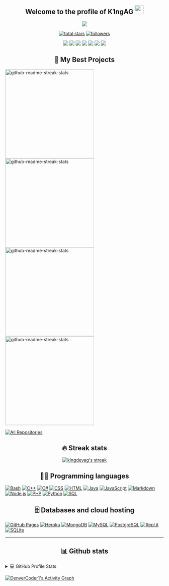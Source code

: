 <h2 align="center">
  Welcome to the profile of K1ngAG
  <img src="https://media.giphy.com/media/hvRJCLFzcasrR4ia7z/giphy.gif" width="28">
</h2>

<p align="center">
  <a href="https://github.com/DenverCoder1/readme-typing-svg"><img src=https://readme-typing-svg.herokuapp.com?color=%23F74455&center=true&vCenter=true&width=550&height=60&lines=A+Little+DeveloperTrying+to+Do+Big+Things;Proudly+Mexican+Programming+for+the+whole+world"></a>
</p>
 
 <p align="center">
  <a href="https://github.com/kingdevag?tab=repositories&sort=stargazers">
    <img alt="total stars" title="Total stars on GitHub" src="https://custom-icon-badges.herokuapp.com/badge/dynamic/json?logo=star&color=55960c&labelColor=488207&label=Stars&style=for-the-badge&query=%24.stars&url=https://api.github-star-counter.workers.dev/user/kingdevag"/></a>
  <a href="https://github.com/kingdevag?tab=followers">
    <img alt="followers" title="Follow me on Github" src="https://custom-icon-badges.herokuapp.com/github/followers/kingdevag?color=236ad3&labelColor=1155ba&style=for-the-badge&logo=person-add&label=Follow&logoColor=white"/></a>
</p>

<p align="center">
    <a href="(https://www.instagram.com/armando_.kldg/"><img src="https://img.shields.io/badge/Instagram-E4405F?style=for-the-badge&logo=instagram&logoColor=white"></a>
    <a href="https://pastebin.com/2Uw0zmYG"><img src="https://img.shields.io/badge/Discord-7289DA?style=for-the-badge&logo=discord&logoColor=white"></a>
    <a href="https://www.youtube.com/channel/UCDhgFyc8bcQCpR6TCWixwPw"><img src="https://img.shields.io/badge/YouTube-FF0000?style=for-the-badge&logo=youtube&logoColor=white"></a>
    <a href="http://www.twitch.tv/k1ngag"><img src="https://img.shields.io/badge/Twitch-9146FF?style=for-the-badge&logo=twitch&logoColor=white"></a>
    <a href="https://king-dev-ag.itch.io"><img src="https://img.shields.io/badge/Itch.io-FA5C5C?style=for-the-badge&logo=itch.io&logoColor=white"></a>
    <a href="https://open.spotify.com/user/31smvhc5uwo4vcohp4nauujk4p5q?si=abad989266dc4c0f"><img src="https://img.shields.io/badge/Spotify-1ED760?&style=for-the-badge&logo=spotify&logoColor=white"></a>
    <a href="mailto:j.armando140208g@gmail.com"><img src="https://img.shields.io/badge/Gmail-D14836?style=for-the-badge&logo=gmail&logoColor=white"></a>
    </p>
   
<h2 align="center">
    📘 My Best Projects
</h2>
 <p align="left">
  <a href="https://github.com/kingdevag/AkazaDBot"><img width="282" src="https://denvercoder1-github-readme-stats.vercel.app/api/pin/?username=kingdevag&repo=AkazaDBot&theme=react&bg_color=1F222E&title_color=F85D7F&icon_color=F8D866&hide_border=true&show_icons=false" alt="github-readme-streak-stats"></a>
  <a href="https://github.com/kingdevag/AkazaRBWeb"><img width="282" src="https://denvercoder1-github-readme-stats.vercel.app/api/pin/?username=kingdevag&repo=AkazaRBWeb&theme=react&bg_color=1F222E&title_color=F85D7F&icon_color=F8D866&hide_border=true&show_icons=false" alt="github-readme-streak-stats"></a>
   <a href="https://github.com/kingdevag/Hello_Word"><img width="282" src="https://denvercoder1-github-readme-stats.vercel.app/api/pin/?username=kingdevag&repo=Eva_V.A&theme=react&bg_color=1F222E&title_color=F85D7F&icon_color=F8D866&hide_border=true&show_icons=false" alt="github-readme-streak-stats"></a
    <a href="https://github.com/kingdevag/Hello_Word"><img width="282" src="https://denvercoder1-github-readme-stats.vercel.app/api/pin/?username=kingdevag&repo=Hello_Word&theme=react&bg_color=1F222E&title_color=F85D7F&icon_color=F8D866&hide_border=true&show_icons=false" alt="github-readme-streak-stats"></a
</p>
 <p align="left">
  <a href="https://github.com/kingdevag?tab=repositories&sort=stargazers"><img alt="All Repositories" title="All Repositories" src="https://custom-icon-badges.herokuapp.com/badge/-All%20Repos-2962FF?style=for-the-badge&logoColor=white&logo=repo"/></a>
</p>
    <h2 align="center">🔥 Streak stats</h2>

<!-- GitHub Readme Streak Stats - https://github.com/DenverCoder1/github-readme-streak-stats -->
<p align="center">
  <a href="https://github.com/kingdevag/">
    <img alt="kingdevag's streak" src="https://github-readme-streak-stats.herokuapp.com/?user=kingdevag&theme=monokai-metallian&hide_border=true"/>
  </a>
</p>
    
<h2 align="center"> 👨‍💻 Programming languages </h2>

<p>
    <a href="https://github.com/search?q=user%3Akingdevag+language%3Abash"><img alt="Bash" src="https://img.shields.io/badge/Bash-121011.svg?logo=gnu-bash&logoColor=white"></a>
    <a href="https://github.com/search?q=user%3Akingdevag+language%3Acpp"><img alt="C++" src="https://custom-icon-badges.herokuapp.com/badge/C++-9C033A.svg?logo=cpp2&logoColor=white"></a>
    <a href="https://github.com/search?q=user%3Akingdevag+language%3Acsharp"><img alt="C#" src="https://custom-icon-badges.herokuapp.com/badge/C%23-68217A.svg?logo=cs2&logoColor=white"></a>
    <a href="https://github.com/search?q=user%3Akingdevag+language%3Acss"><img alt="CSS" src="https://img.shields.io/badge/CSS-1572B6.svg?logo=css3&logoColor=white"></a>
    <a href="https://github.com/search?q=user%A3kingdevag+language%3Ahtml"><img alt="HTML" src="https://img.shields.io/badge/HTML-E34F26.svg?logo=html5&logoColor=white"></a>
    <a href="https://github.com/search?q=user%A3kingdevag+language%3Ajava"><img alt="Java" src="https://img.shields.io/badge/Java-007396.svg?logo=java&logoColor=white"></a>
    <a href="https://github.com/search?q=user%A3kingdevag+language%3Ajavascript"><img alt="JavaScript" src="https://img.shields.io/badge/JavaScript-F7DF1E.svg?logo=javascript&logoColor=black"></a>
    <a href="https://github.com/search?q=user%A3kingdevag+language%3Amarkdown"><img alt="Markdown" src="https://img.shields.io/badge/Markdown-000000.svg?logo=markdown&logoColor=white"></a>
    <a href="https://github.com/search?q=user%3Akingdevag+language%3Ajavascript"><img alt="Node.js" src="https://img.shields.io/badge/Node.js-43853D.svg?logo=node.js&logoColor=white"></a>
    <a href="https://github.com/search?q=user%3Akingdevag+language%3Aphp"><img alt="PHP" src="https://img.shields.io/badge/PHP-777BB4.svg?logo=php&logoColor=white"></a>
    <a href="https://github.com/search?q=user%3Akingdevag+language%3Apython"><img alt="Python" src="https://img.shields.io/badge/Python-14354C.svg?logo=python&logoColor=white"></a>
    <a href="https://github.com/search?q=user%3Akingdevag+language%3Asql"><img alt="SQL" src="https://custom-icon-badges.herokuapp.com/badge/SQL-025E8C.svg?logo=database&logoColor=white"></a>
</p>
    
<h2 align="center"> 
    🗄️ Databases and cloud hosting
</h2>

<p>
    <a href="#"><img alt="GitHub Pages" src="https://img.shields.io/badge/GitHub%20Pages-327FC7.svg?logo=github&logoColor=white"></a>
    <a href="#"><img alt="Heroku" src="https://img.shields.io/badge/Heroku-430098.svg?logo=heroku&logoColor=white"></a>
    <a href="#"><img alt="MongoDB" src ="https://img.shields.io/badge/MongoDB-4ea94b.svg?logo=mongodb&logoColor=white"></a>
    <a href="#"><img alt="MySQL" src="https://img.shields.io/badge/MySQL-00f.svg?logo=mysql&logoColor=white"></a>
    <a href="#"><img alt="PostgreSQL" src ="https://img.shields.io/badge/PostgreSQL-316192.svg?logo=postgresql&logoColor=white"></a>
    <a href="#"><img alt="Repl.it" src="https://img.shields.io/badge/Repl.it-0D101E.svg?logo=Replit&logoColor=white"></a>
    <a href="#"><img alt="SQLite" src ="https://img.shields.io/badge/SQLite-07405e.svg?logo=sqlite&logoColor=white"></a>
</p>
    
    
 ___
    
<h2 align="center">
   📊 Github stats
</h2>


<!-- https://github.com/anuraghazra/github-readme-stats -->
<details> 
  <summary>💻 GitHub Profile Stats</summary>
  <br/>
    <a href="https://github.com/anuraghazra/github-readme-stats"><img alt="kingdevag's Github Stats" src="https://denvercoder1-github-readme-stats.vercel.app/api/?username=kingdevag&show_icons=true&count_private=true&theme=react&hide_border=true&bg_color=1F222E&title_color=F85D7F&icon_color=F8D866" height="192px"/></a>
  <a href="https://github.com/anuraghazra/github-readme-stats"><img alt="DenverCoder1's Top Languages" src="https://github-readme-stats.vercel.app/api/top-langs/?username=kingdevag&langs_count=8&layout=compact&theme=react&hide_border=true&bg_color=1F222E&title_color=F85D7F&icon_color=F8D866&hide=Jupyter%20Notebook" height="192px"/></a>
  <br/>
</details>

<!-- https://github.com/ashutosh00710/github-readme-activity-graph -->
<a href="https://github.com/ashutosh00710/github-readme-activity-graph"><img alt="DenverCoder1's Activity Graph" src="https://denvercoder1-activity-graph.herokuapp.com/graph/?username=kingdevag&bg_color=1F222E&color=F8D866&line=F85D7F&point=FFFFFF&hide_border=true" /></a>
